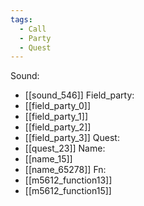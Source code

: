 ```yaml
---
tags:
  - Call
  - Party
  - Quest
---
```

Sound:
- [[sound_546]]
Field_party:
- [[field_party_0]]
- [[field_party_1]]
- [[field_party_2]]
- [[field_party_3]]
Quest:
- [[quest_23]]
Name:
- [[name_15]]
- [[name_65278]]
Fn:
- [[m5612_function13]]
- [[m5612_function15]]
